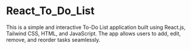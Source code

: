 # React_To_Do_List
This is a simple and interactive To-Do List application built using React.js, Tailwind CSS, HTML, and JavaScript. The app allows users to add, edit, remove, and reorder tasks seamlessly.
